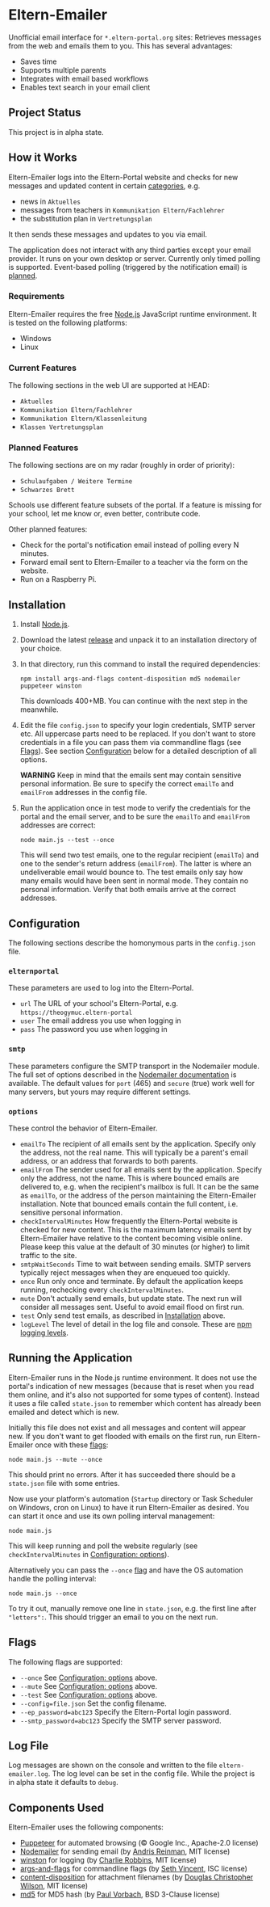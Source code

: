 # Eltern-Emailer

Unofficial email interface for `*.eltern-portal.org` sites: Retrieves messages from the web and emails them to you. This has several advantages:

* Saves time
* Supports multiple parents
* Integrates with email based workflows
* Enables text search in your email client

## Project Status

This project is in alpha state.

## How it Works

Eltern-Emailer logs into the Eltern-Portal website and checks for new messages and updated content in certain [categories](#current-features), e.g.

* news in `Aktuelles`
* messages from teachers in `Kommunikation Eltern/Fachlehrer`
* the substitution plan in `Vertretungsplan`

It then sends these messages and updates to you via email.

The application does not interact with any third parties except your email provider. It runs on your own desktop or server. Currently only timed polling is supported. Event-based polling (triggered by the notification email) is [planned](#planned-features).

### Requirements

Eltern-Emailer requires the free [Node.js](https://en.wikipedia.org/wiki/Node.js) JavaScript runtime environment. It is tested on the following platforms:

* Windows
* Linux

### Current Features

The following sections in the web UI are supported at HEAD:

* `Aktuelles`
* `Kommunikation Eltern/Fachlehrer`
* `Kommunikation Eltern/Klassenleitung`
* `Klassen Vertretungsplan`

### Planned Features

The following sections are on my radar (roughly in order of priority):

* `Schulaufgaben / Weitere Termine`
* `Schwarzes Brett`

Schools use different feature subsets of the portal. If a feature is missing for your school, let me know or, even better, contribute code.

Other planned features:

* Check for the portal's notification email instead of polling every N minutes.
* Forward email sent to Eltern-Emailer to a teacher via the form on the website.
* Run on a Raspberry Pi.

## Installation

1. Install [Node.js](https://nodejs.org/).
1. Download the latest [release](https://github.com/zieren/eltern-emailer/releases) and unpack it
   to an installation directory of your choice.
1. In that directory, run this command to install the required dependencies:
   ```
   npm install args-and-flags content-disposition md5 nodemailer puppeteer winston
   ```
   This downloads 400+MB. You can continue with the next step in the meanwhile.
1. Edit the file `config.json` to specify your login credentials, SMTP server etc. All uppercase parts need to be replaced. If you don't want to store credentials in a file you can pass them via commandline flags (see [Flags](#flags)). See section [Configuration](#configuration) below for a detailed description of all options.

   **WARNING**
   Keep in mind that the emails sent may contain sensitive personal information. Be sure to specify the correct `emailTo` and `emailFrom` addresses in the config file.
1. Run the application once in test mode to verify the credentials for the portal and the email server, and to be sure the `emailTo` and `emailFrom` addresses are correct:
   ```
   node main.js --test --once
   ```
   This will send two test emails, one to the regular recipient (`emailTo`) and one to the sender's return address (`emailFrom`). The latter is where an undeliverable email would bounce to. The test emails only say how many emails would have been sent in normal mode. They contain no personal information. Verify that both emails arrive at the correct addresses.

## Configuration

The following sections describe the homonymous parts in the `config.json` file.

### `elternportal`

These parameters are used to log into the Eltern-Portal.

* `url` The URL of your school's Eltern-Portal, e.g. `https://theogymuc.eltern-portal`
* `user` The email address you use when logging in
* `pass` The password you use when logging in

### `smtp`

These parameters configure the SMTP transport in the Nodemailer module. The full set of options described in the [Nodemailer documentation](https://nodemailer.com/smtp/) is available. The default values for `port` (465) and `secure` (true) work well for many servers, but yours may require different settings.

### `options`

These control the behavior of Eltern-Emailer.

* `emailTo` The recipient of all emails sent by the application. Specify only the address, not the real name. This will typically be a parent's email address, or an address that forwards to both parents.
* `emailFrom` The sender used for all emails sent by the application. Specify only the address, not the name. This is where bounced emails are delivered to, e.g. when the recipient's mailbox is full. It can be the same as `emailTo`, or the address of the person maintaining the Eltern-Emailer installation. Note that bounced emails contain the full content, i.e. sensitive personal information.
* `checkIntervalMinutes` How frequently the Eltern-Portal website is checked for new content. This is the maximum latency emails sent by Eltern-Emailer have relative to the content becoming visible online. Please keep this value at the default of 30 minutes (or higher) to limit traffic to the site.
* `smtpWaitSeconds` Time to wait between sending emails. SMTP servers typically reject messages when they are enqueued too quickly.
* `once` Run only once and terminate. By default the application keeps running, rechecking every `checkIntervalMinutes`.
* `mute` Don't actually send emails, but update state. The next run will consider all messages sent. Useful to avoid email flood on first run.
* `test` Only send test emails, as described in [Installation](#installation) above.
* `logLevel` The level of detail in the log file and console. These are [npm logging levels](https://github.com/winstonjs/winston#logging-levels).

## Running the Application

Eltern-Emailer runs in the Node.js runtime environment. It does not use the portal's indication of new messages (because that is reset when you read them online, and it's also not supported for some types of content). Instead it uses a file called `state.json` to remember which content has already been emailed and detect which is new.

Initially this file does not exist and all messages and content will appear new. If you don't want to get flooded with emails on the first run, run Eltern-Emailer once with these [flags](#flags):

```
node main.js --mute --once
```

This should print no errors. After it has succeeded there should be a `state.json` file with some entries.

Now use your platform's automation (`Startup` directory or Task Scheduler on Windows, cron on
Linux) to have it run Eltern-Emailer as desired. You can start it once and use its own polling
interval management:

```
node main.js
```

This will keep running and poll the website regularly (see `checkIntervalMinutes` in [Configuration: options](#options)).

Alternatively you can pass the `--once` [flag](#flags) and have the OS automation handle the polling interval:

```
node main.js --once
```

To try it out, manually remove one line in `state.json`, e.g. the first line after `"letters":`. This should trigger an email to you on the next run.

## Flags

The following flags are supported:

* `--once` See [Configuration: options](#options) above.
* `--mute` See [Configuration: options](#options) above.
* `--test` See [Configuration: options](#options) above.
* `--config=file.json` Set the config filename.
* `--ep_password=abc123` Specify the Eltern-Portal login password.
* `--smtp_password=abc123` Specify the SMTP server password.

## Log File

Log messages are shown on the console and written to the file `eltern-emailer.log`. The log level can be set in the config file. While the project is in alpha state it defaults to `debug`.

## Components Used

Eltern-Emailer uses the following components:

* [Puppeteer](https://github.com/puppeteer/puppeteer) for automated browsing (&copy; Google Inc., Apache-2.0 license)
* [Nodemailer](https://nodemailer.com/) for sending email (by [Andris Reinman](https://github.com/andris9), MIT license)
* [winston](https://github.com/winstonjs/winston) for logging (by [Charlie Robbins](https://github.com/indexzero), MIT license)
* [args-and-flags](https://github.com/sethvincent/args-and-flags) for commandline flags (by [Seth Vincent](https://github.com/sethvincent), ISC license)
* [content-disposition](https://github.com/jshttp/content-disposition) for attachment filenames (by  [Douglas Christopher Wilson](https://github.com/dougwilson), MIT license)
* [md5](https://github.com/pvorb/node-md5) for MD5 hash (by [Paul Vorbach](https://github.com/pvorb), BSD 3-Clause license)
